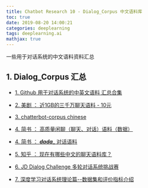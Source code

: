 ```yaml
---
title: Chatbot Research 10 - Dialog_Corpus 中文语料库
toc: true
date: 2019-08-20 14:00:21
categories: deeplearning
tags: deeplearning.ai
mathjax: true
---
```


一些用于对话系统的中文语料资料汇总

<!-- more -->

## 1. Dialog_Corpus 汇总

- [1. Github 用于对话系统的中英文语料 汇总合集][1]

- [2. 美剧 ： 近1GB的三千万聊天语料 - 10元][2]

- [3. chatterbot-corpus chinese][3]

- [4. 简书 ： 高质量闲聊（聊天、对话）语料（数据）][4_1]

- [4. 简书 ： ___dada____ 对话语料][4_2]

- [5. 知乎 ： 现在有哪些中文的聊天语料库？][5]

- [6. JD Dialog Challenge 多轮对话系统挑战赛][6]

- [7. 深度学习对话系统理论篇--数据集和评价指标介绍][7]


[1]: https://github.com/candlewill/Dialog_Corpus
[2]: http://www.shareditor.com/blogshow/?blogId=112
[3]: https://github.com/gunthercox/chatterbot-corpus/blob/master/chatterbot_corpus/data/chinese/greetings.yml
[4_1]: https://www.jianshu.com/p/c1865d2b911c
[4_2]: https://www.jianshu.com/u/73283aaafe29
[5]: https://www.zhihu.com/question/44764422
[6]: http://jddc.jd.com/
[7]: https://github.com/Samurais/insuranceqa-corpus-zh
[7]: https://zhuanlan.zhihu.com/p/33088748
